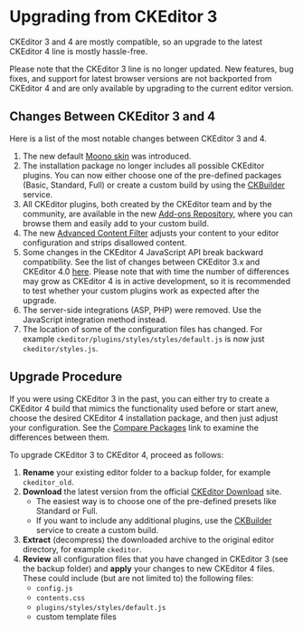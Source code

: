 <!--
Copyright (c) 2003-2014, CKSource - Frederico Knabben. All rights reserved.
For licensing, see LICENSE.md.
-->

# Upgrading from CKEditor 3

CKEditor 3 and 4 are mostly compatible, so an upgrade to the latest CKEditor 4 line is mostly hassle-free.

<p class="tip">
	Please note that the CKEditor 3 line is no longer updated. New features, bug fixes, and support for latest browser versions are not backported from CKEditor 4 and are only available by upgrading to the current editor version.
</p>

## Changes Between CKEditor 3 and 4

Here is a list of the most notable changes between CKEditor 3 and 4.

1. The new default [Moono skin](http://ckeditor.com/addon/moono) was introduced.
2. The installation package no longer includes all possible CKEditor plugins. You can now either choose one of the pre-defined packages (Basic, Standard, Full) or create a custom build by using the [CKBuilder](http://ckeditor.com/builder) service.
3. All CKEditor plugins, both created by the CKEditor team and by the community, are available in the new [Add-ons Repository](http://ckeditor.com/addons/plugins/all), where you can browse them and easily add to your custom build.
4. The new [Advanced Content Filter](http://docs.ckeditor.com/#!/guide/dev_advanced_content_filter) adjusts your content to your editor configuration and strips disallowed content.
5. Some changes in the CKEditor 4 JavaScript API break backward compatibility. See the list of changes between CKEditor 3.x and CKEditor 4.0 [here](#!/guide/dev_api_changes). Please note that with time the number of differences may grow as CKEditor 4 is in active development, so it is recommended to test whether your custom plugins work as expected after the upgrade.
6. The server-side integrations (ASP, PHP) were removed. Use the JavaScript integration method instead.
7. The location of some of the configuration files has changed. For example `ckeditor/plugins/styles/styles/default.js` is now just `ckeditor/styles.js`.

## Upgrade Procedure

If you were using CKEditor 3 in the past, you can either try to create a CKEditor 4 build that mimics the functionality used before or start anew, choose the desired CKEditor 4 installation package, and then just adjust your configuration. See the [Compare Packages](http://ckeditor.com/presets) link to examine the differences between them.

To upgrade CKEditor 3 to CKEditor 4, proceed as follows:

1. **Rename** your existing editor folder to a backup folder, for example `ckeditor_old`.
2. **Download** the latest version from the official [CKEditor Download](http://ckeditor.com/download) site.
	* The easiest way is to choose one of the pre-defined presets like Standard or Full.
	* If you want to include any additional plugins, use the [CKBuilder](http://ckeditor.com/builder) service to create a custom build.
3. **Extract** (decompress) the downloaded archive to the original editor directory, for example `ckeditor`.
4. **Review** all configuration files that you have changed in CKEditor 3 (see the backup folder) and **apply** your changes to new CKEditor 4 files. These could include (but are not limited to) the following files: 
	* `config.js`
	* `contents.css`
	* `plugins/styles/styles/default.js`
	* custom template files
